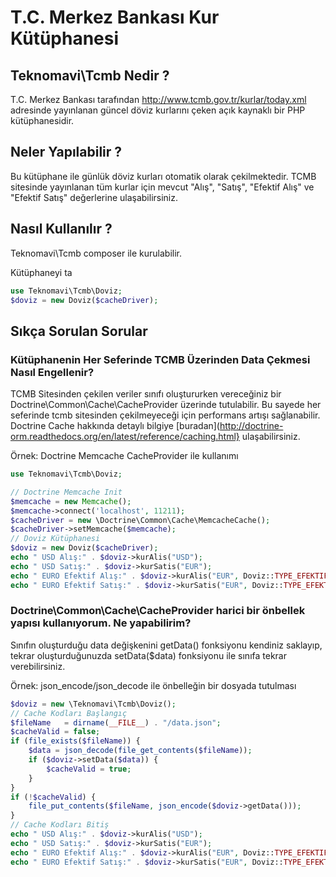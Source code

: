 # T.C. Merkez Bankası Kur Kütüphanesi
## Teknomavi\Tcmb Nedir ?
T.C. Merkez Bankası tarafından http://www.tcmb.gov.tr/kurlar/today.xml adresinde yayınlanan güncel döviz kurlarını çeken açık kaynaklı bir PHP kütüphanesidir.

## Neler Yapılabilir ?
Bu kütüphane ile günlük döviz kurları otomatik olarak çekilmektedir. 
TCMB sitesinde yayınlanan tüm kurlar için mevcut "Alış", "Satış", "Efektif Alış" ve "Efektif Satış" değerlerine ulaşabilirsiniz. 

## Nasıl Kullanılır ?
Teknomavi\Tcmb composer ile kurulabilir.

Kütüphaneyi ta
```php
use Teknomavi\Tcmb\Doviz;
$doviz = new Doviz($cacheDriver);
```

## Sıkça Sorulan Sorular
### Kütüphanenin Her Seferinde TCMB Üzerinden Data Çekmesi Nasıl Engellenir?
TCMB Sitesinden çekilen veriler sınıfı oluştururken vereceğiniz bir Doctrine\Common\Cache\CacheProvider üzerinde tutulabilir. 
Bu sayede her seferinde tcmb sitesinden çekilmeyeceği için performans artışı sağlanabilir.
Doctrine Cache hakkında detaylı bilgiye [buradan](http://doctrine-orm.readthedocs.org/en/latest/reference/caching.html} ulaşabilirsiniz.

Örnek: Doctrine Memcache CacheProvider ile kullanımı
```php
use Teknomavi\Tcmb\Doviz;

// Doctrine Memcache Init
$memcache = new Memcache();
$memcache->connect('localhost', 11211);
$cacheDriver = new \Doctrine\Common\Cache\MemcacheCache();
$cacheDriver->setMemcache($memcache);
// Doviz Kütüphanesi
$doviz = new Doviz($cacheDriver);
echo " USD Alış:" . $doviz->kurAlis("USD");
echo " USD Satış:" . $doviz->kurSatis("EUR");
echo " EURO Efektif Alış:" . $doviz->kurAlis("EUR", Doviz::TYPE_EFEKTIFALIS);
echo " EURO Efektif Satış:" . $doviz->kurSatis("EUR", Doviz::TYPE_EFEKTIFSATIS);
```

### Doctrine\Common\Cache\CacheProvider harici bir önbellek yapısı kullanıyorum. Ne yapabilirim?
Sınıfın oluşturduğu data değişkenini getData() fonksiyonu kendiniz saklayıp, tekrar oluşturduğunuzda setData($data) fonksiyonu ile sınıfa tekrar verebilirsiniz.
 
Örnek: json_encode/json_decode ile önbelleğin bir dosyada tutulması
```php
$doviz = new \Teknomavi\Tcmb\Doviz();
// Cache Kodları Başlangıç
$fileName   = dirname(__FILE__) . "/data.json";
$cacheValid = false;
if (file_exists($fileName)) {
    $data = json_decode(file_get_contents($fileName));
    if ($doviz->setData($data)) {
        $cacheValid = true;
    }
}
if (!$cacheValid) {
    file_put_contents($fileName, json_encode($doviz->getData()));
}
// Cache Kodları Bitiş
echo " USD Alış:" . $doviz->kurAlis("USD");
echo " USD Satış:" . $doviz->kurSatis("EUR");
echo " EURO Efektif Alış:" . $doviz->kurAlis("EUR", Doviz::TYPE_EFEKTIFALIS);
echo " EURO Efektif Satış:" . $doviz->kurSatis("EUR", Doviz::TYPE_EFEKTIFSATIS);
```
